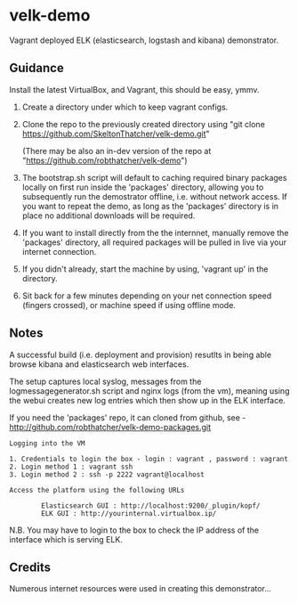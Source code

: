 velk-demo
=========

Vagrant deployed ELK (elasticsearch, logstash and kibana) demonstrator.

Guidance
--------

Install the latest VirtualBox, and Vagrant, this should be easy, ymmv.

1. Create a directory under which to keep vagrant configs.

2. Clone the repo to the previously created directory using "git clone https://github.com/SkeltonThatcher/velk-demo.git"

    (There may be also an in-dev version of the repo at "https://github.com/robthatcher/velk-demo")

3. The bootstrap.sh script will default to caching required binary packages locally on first run inside the 'packages' directory, allowing you to subsequently run the demostrator offline, i.e. without network access. If you want to repeat the demo, as long as the 'packages' directory is in place no additional downloads will be required.
	
4. If you want to install directly from the the internnet, manually remove the 'packages' directory, all required packages will be pulled in live via your internet connection. 

5. If you didn't already, start the machine by using, 'vagrant up' in the directory.

6. Sit back for a few minutes depending on your net connection speed (fingers crossed), or machine speed if using offline mode.

Notes
-----

A successful build (i.e. deployment and provision) resutlts in being able browse kibana and elasticsearch web interfaces.

The setup captures local syslog, messages from the logmessagegenerator.sh script and nginx logs (from the vm), meaning using the webui creates new log entries which then show up in the ELK interface.

If you need the 'packages' repo, it can cloned from github, see - http://github.com/robthatcher/velk-demo-packages.git 

	Logging into the VM

	1. Credentials to login the box - login : vagrant , password : vagrant
	2. Login method 1 : vagrant ssh
	3. Login method 2 : ssh -p 2222 vagrant@localhost

	Access the platform using the following URLs

        	Elasticsearch GUI : http://localhost:9200/_plugin/kopf/
        	ELK GUI : http://yourinternal.virtualbox.ip/

N.B. You may have to login to the box to check the IP address of the interface which is serving ELK.

Credits
-------
Numerous internet resources were used in creating this demonstrator...


